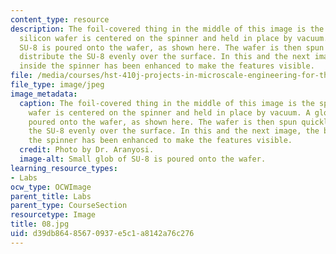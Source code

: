 ```yaml
---
content_type: resource
description: The foil-covered thing in the middle of this image is the spinner. A
  silicon wafer is centered on the spinner and held in place by vacuum. A glob of
  SU-8 is poured onto the wafer, as shown here. The wafer is then spun quickly to
  distribute the SU-8 evenly over the surface. In this and the next image, the brightness
  inside the spinner has been enhanced to make the features visible.
file: /media/courses/hst-410j-projects-in-microscale-engineering-for-the-life-sciences-spring-2007/d39db86485670937e5c1a8142a76c276_08.jpg
file_type: image/jpeg
image_metadata:
  caption: The foil-covered thing in the middle of this image is the spinner. A silicon
    wafer is centered on the spinner and held in place by vacuum. A glob of SU-8 is
    poured onto the wafer, as shown here. The wafer is then spun quickly to distribute
    the SU-8 evenly over the surface. In this and the next image, the brightness inside
    the spinner has been enhanced to make the features visible.
  credit: Photo by Dr. Aranyosi.
  image-alt: Small glob of SU-8 is poured onto the wafer.
learning_resource_types:
- Labs
ocw_type: OCWImage
parent_title: Labs
parent_type: CourseSection
resourcetype: Image
title: 08.jpg
uid: d39db864-8567-0937-e5c1-a8142a76c276
---
```

